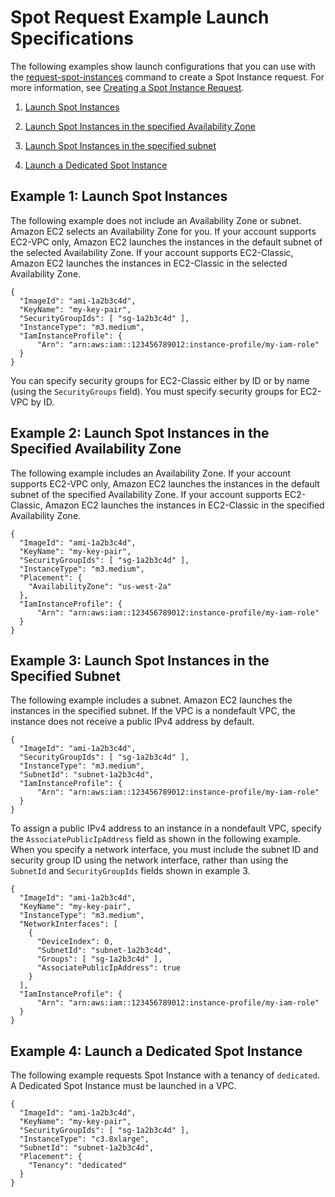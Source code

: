 # Spot Request Example Launch Specifications<a name="spot-request-examples"></a>

The following examples show launch configurations that you can use with the [request\-spot\-instances](http://docs.aws.amazon.com/cli/latest/reference/ec2/request-spot-instances.html) command to create a Spot Instance request\. For more information, see [Creating a Spot Instance Request](spot-requests.md#using-spot-instances-request)\.

1. [Launch Spot Instances](#spot-launch-specification1)

1. [Launch Spot Instances in the specified Availability Zone](#spot-launch-specification2)

1. [Launch Spot Instances in the specified subnet](#spot-launch-specification3)

1. [Launch a Dedicated Spot Instance](#spot-launch-specification4)

## Example 1: Launch Spot Instances<a name="spot-launch-specification1"></a>

The following example does not include an Availability Zone or subnet\. Amazon EC2 selects an Availability Zone for you\. If your account supports EC2\-VPC only, Amazon EC2 launches the instances in the default subnet of the selected Availability Zone\. If your account supports EC2\-Classic, Amazon EC2 launches the instances in EC2\-Classic in the selected Availability Zone\.

```
{
  "ImageId": "ami-1a2b3c4d",
  "KeyName": "my-key-pair",
  "SecurityGroupIds": [ "sg-1a2b3c4d" ],
  "InstanceType": "m3.medium",
  "IamInstanceProfile": {
      "Arn": "arn:aws:iam::123456789012:instance-profile/my-iam-role"
  }
}
```

You can specify security groups for EC2\-Classic either by ID or by name \(using the `SecurityGroups` field\)\. You must specify security groups for EC2\-VPC by ID\.

## Example 2: Launch Spot Instances in the Specified Availability Zone<a name="spot-launch-specification2"></a>

The following example includes an Availability Zone\. If your account supports EC2\-VPC only, Amazon EC2 launches the instances in the default subnet of the specified Availability Zone\. If your account supports EC2\-Classic, Amazon EC2 launches the instances in EC2\-Classic in the specified Availability Zone\.

```
{
  "ImageId": "ami-1a2b3c4d",
  "KeyName": "my-key-pair",
  "SecurityGroupIds": [ "sg-1a2b3c4d" ],
  "InstanceType": "m3.medium",
  "Placement": {
    "AvailabilityZone": "us-west-2a"
  },
  "IamInstanceProfile": {
      "Arn": "arn:aws:iam::123456789012:instance-profile/my-iam-role"
  }
}
```

## Example 3: Launch Spot Instances in the Specified Subnet<a name="spot-launch-specification3"></a>

The following example includes a subnet\. Amazon EC2 launches the instances in the specified subnet\. If the VPC is a nondefault VPC, the instance does not receive a public IPv4 address by default\.

```
{
  "ImageId": "ami-1a2b3c4d",
  "SecurityGroupIds": [ "sg-1a2b3c4d" ],
  "InstanceType": "m3.medium",
  "SubnetId": "subnet-1a2b3c4d",
  "IamInstanceProfile": {
      "Arn": "arn:aws:iam::123456789012:instance-profile/my-iam-role"
  }
}
```

To assign a public IPv4 address to an instance in a nondefault VPC, specify the `AssociatePublicIpAddress` field as shown in the following example\. When you specify a network interface, you must include the subnet ID and security group ID using the network interface, rather than using the `SubnetId` and `SecurityGroupIds` fields shown in example 3\.

```
{
  "ImageId": "ami-1a2b3c4d",
  "KeyName": "my-key-pair",
  "InstanceType": "m3.medium",
  "NetworkInterfaces": [
    {
      "DeviceIndex": 0,
      "SubnetId": "subnet-1a2b3c4d",
      "Groups": [ "sg-1a2b3c4d" ],
      "AssociatePublicIpAddress": true
    }
  ],
  "IamInstanceProfile": {
      "Arn": "arn:aws:iam::123456789012:instance-profile/my-iam-role"
  }
}
```

## Example 4: Launch a Dedicated Spot Instance<a name="spot-launch-specification4"></a>

The following example requests Spot Instance with a tenancy of `dedicated`\. A Dedicated Spot Instance must be launched in a VPC\.

```
{
  "ImageId": "ami-1a2b3c4d",
  "KeyName": "my-key-pair",
  "SecurityGroupIds": [ "sg-1a2b3c4d" ],
  "InstanceType": "c3.8xlarge",
  "SubnetId": "subnet-1a2b3c4d",
  "Placement": {
    "Tenancy": "dedicated"
  }
}
```
